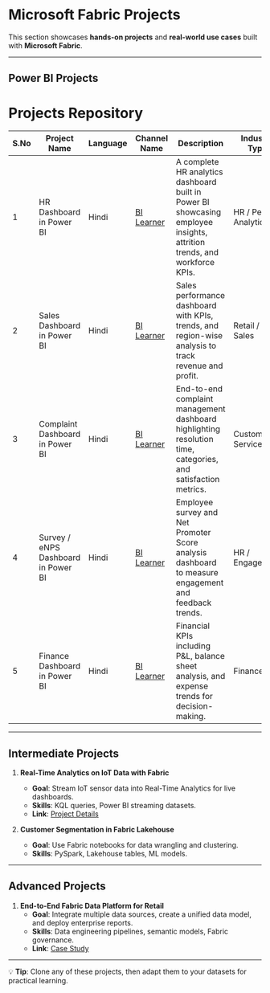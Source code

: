# Microsoft Fabric Projects

This section showcases **hands-on projects** and **real-world use cases** built with **Microsoft Fabric**.

---

## Power BI Projects
# Projects Repository

| S.No | Project Name                | Language | Channel Name                           | Description                                                                                           | Industry Type    | Technologies Used              | Level        | Video Link |
|------|------------------------------|----------|----------------------------------------|-------------------------------------------------------------------------------------------------------|------------------|--------------------------------|--------------|------------|
| 1    | HR Dashboard in Power BI     | Hindi  | [BI Learner](https://www.youtube.com/@bilearner) | A complete HR analytics dashboard built in Power BI showcasing employee insights, attrition trends, and workforce KPIs. | HR / People Analytics | Power BI, Excel               | Intermediate | [Watch Here](https://youtu.be/30mPtIjYZ8I) |
| 2    | Sales Dashboard in Power BI  | Hindi  | [BI Learner](https://www.youtube.com/@bilearner) | Sales performance dashboard with KPIs, trends, and region-wise analysis to track revenue and profit.  | Retail / Sales   | Power BI, DAX, SQL             | Intermediate | [Watch Here](...) |
| 3    | Complaint Dashboard in Power BI | Hindi  | [BI Learner](https://www.youtube.com/@bilearner) | End-to-end complaint management dashboard highlighting resolution time, categories, and satisfaction metrics. | Customer Service | Power BI, Power Query, Excel   | Beginner     | [Watch Here](...) |
| 4    | Survey / eNPS Dashboard in Power BI | Hindi  | [BI Learner](https://www.youtube.com/@bilearner) | Employee survey and Net Promoter Score analysis dashboard to measure engagement and feedback trends. | HR / Engagement  | Power BI, DAX, Excel           | Intermediate | [Watch Here](...) |
| 5    | Finance Dashboard in Power BI | Hindi  | [BI Learner](https://www.youtube.com/@bilearner) | Financial KPIs including P&L, balance sheet analysis, and expense trends for decision-making.          | Finance          | Power BI, SQL, Excel           | Advanced     | [Watch Here](...) |

---

## Intermediate Projects
1. **Real-Time Analytics on IoT Data with Fabric**  
   - **Goal**: Stream IoT sensor data into Real-Time Analytics for live dashboards.  
   - **Skills**: KQL queries, Power BI streaming datasets.  
   - **Link**: [Project Details](https://github.com/example/fabric-iot-analytics)

2. **Customer Segmentation in Fabric Lakehouse**  
   - **Goal**: Use Fabric notebooks for data wrangling and clustering.  
   - **Skills**: PySpark, Lakehouse tables, ML models.

---

## Advanced Projects
1. **End-to-End Fabric Data Platform for Retail**  
   - **Goal**: Integrate multiple data sources, create a unified data model, and deploy enterprise reports.  
   - **Skills**: Data engineering pipelines, semantic models, Fabric governance.  
   - **Link**: [Case Study](https://github.com/example/fabric-retail-platform)

---

💡 **Tip**: Clone any of these projects, then adapt them to your datasets for practical learning.
